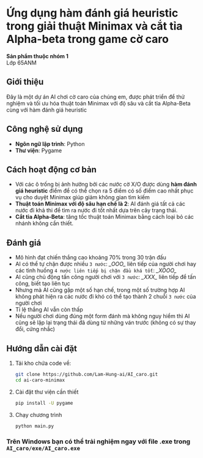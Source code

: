 # Ứng dụng hàm đánh giá heuristic trong giải thuật Minimax và cắt tỉa Alpha-beta trong game cờ caro
**Sản phẩm thuộc nhóm 1**  
Lớp 65ANM  

## Giới thiệu  
Đây là một dự án AI chơi cờ caro của chúng em, được phát triển để thử nghiệm và tối ưu hóa thuật toán Minimax với độ sâu và cắt tỉa Alpha-Beta cùng với hàm đánh giá heuristic

## Công nghệ sử dụng
- **Ngôn ngữ lập trình**: Python
- **Thư viện**: Pygame
## Cách hoạt động cơ bản
- Với các ô trống bị ảnh hưởng bởi các nước cờ X/O được dùng **hàm đánh giá heuristic** điểm để có thể chọn ra 5 điểm có số điểm cao nhất phục vụ cho duyệt Minimax giúp giảm không gian tìm kiếm
- **Thuật toán Minimax với độ sâu hạn chế là 2**: AI đánh giá tất cả các nước đi khả thi để tìm ra nước đi tốt nhất dựa trên cây trạng thái.
- **Cắt tỉa Alpha-Beta**: tăng tốc thuật toán Minimax bằng cách loại bỏ các nhánh không cần thiết.  

## Đánh giá
- Mô hình đạt chiến thắng cao khoảng 70% trong 30 trận đấu
- AI có thể tự chặn được nhiều `3 nước`: _\_OOO\__ liên tiếp của người chơi hay các tình huống `4 nước liên tiếp bị chặn đầu khá tốt`: _\_XOOO\__
- AI cũng chủ động tấn công người chơi với `3 nước`:  _\_XXX\__ liên tiếp để tấn công, biết tạo liên tục 
- Nhưng mà AI cũng gặp một số hạn chế, trong một số trường hợp AI không phát hiện ra các nước đi khó có thể tạo thành 2 chuỗi `3 nước` của người chơi
- Tỉ lệ thắng AI vẫn còn thấp
- Nếu người chơi dùng đúng một form đánh mà không nguy hiểm thì AI cũng sẽ lặp lại trạng thái đã dùng từ những ván trước (không có sự thay đổi, cứng nhắc)  
## Hướng dẫn cài đặt 
1. Tải kho chứa code về:
   ```bash
   git clone https://github.com/Lam-Hung-ai/AI_caro.git
   cd ai-caro-minimax
   ```
2. Cài đặt thư viện cần thiết
   ```bash
   pip install -U pygame
   ```
3. Chạy chương trình
   ```bash
   python main.py
   ```
### Trên Windows bạn có thể trải nghiệm ngay với file .exe trong `AI_caro/exe/AI_caro.exe`
